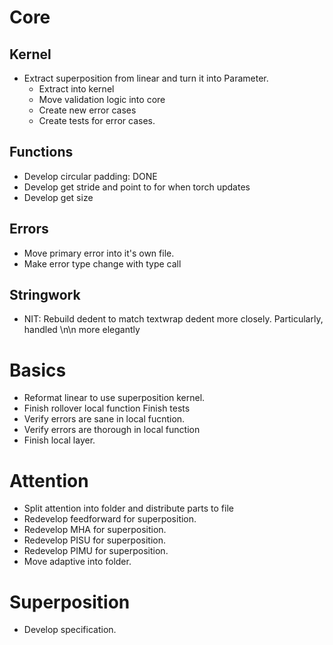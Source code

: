 
# Core

## Kernel

* Extract superposition from linear and turn it into Parameter.
  * Extract into kernel
  * Move validation logic into core
  * Create new error cases
  * Create tests for error cases.

## Functions

* Develop circular padding: DONE
* Develop get stride and point to for when torch updates
* Develop get size

## Errors

* Move primary error into it's own file.
* Make error type change with type call



## Stringwork

* NIT: Rebuild dedent to match textwrap dedent more closely. Particularly, handled \n\n more elegantly


# Basics

* Reformat linear to use superposition kernel.
* Finish rollover local function Finish tests
* Verify errors are sane in local fucntion.
* Verify errors are thorough in local function
* Finish local layer.

# Attention

* Split attention into folder and distribute parts to file
* Redevelop feedforward for superposition.
* Redevelop MHA for superposition.
* Redevelop PISU for superposition.
* Redevelop PIMU for superposition.
* Move adaptive into folder. 

# Superposition

* Develop specification.